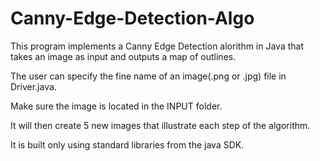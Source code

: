 # Canny-Edge-Detection-Algo

This program implements a Canny Edge Detection alorithm in Java that takes an image as input and outputs a map of outlines.

The user can specify the fine name of an image(.png or .jpg) file in Driver.java.

Make sure the image is located in the INPUT folder.

It will then create 5 new images that illustrate each step of the algorithm.

It is built only using standard libraries from the java SDK.
